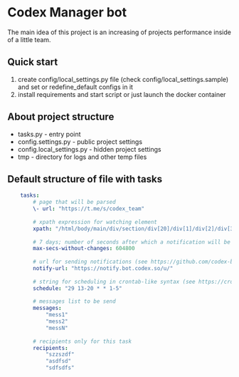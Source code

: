 # Codex Manager bot

The main idea of this project is an increasing of projects performance inside of a little team. 

## Quick start
 1) create config/local_settings.py file (check config/local_settings.sample) and set or redefine_default configs in it
 2) install requirements and start script or just launch the docker container

## About project structure

* tasks.py - entry point
* config.settings.py - public project settings
* config.local_settings.py - hidden project settings
* tmp - directory for logs and other temp files

## Default structure of file with tasks
```yaml
    tasks:
        # page that will be parsed
        \- url: "https://t.me/s/codex_team"
        
        # xpath expression for watсhing element
        xpath: "/html/body/main/div/section/div[20]/div[1]/div[2]/div[3]/div/span[3]/a/time"
        
        # 7 days; number of seconds after which a notification will be sent if there were no changes
        max-secs-without-changes: 604800
        
        # url for sending notifications (see https://github.com/codex-bot/notify)
        notify-url: "https://notify.bot.codex.so/u/"
        
        # string for scheduling in crontab-like syntax (see https://crontab.guru).
        schedule: "29 13-20 * * 1-5"
        
        # messages list to be send
        messages:
            "mess1"
            "mess2"
            "messN"
            
        # recipients only for this task
        recipients:
            "szzszdf"
            "asdfsd"
            "sdfsdfs"
```
